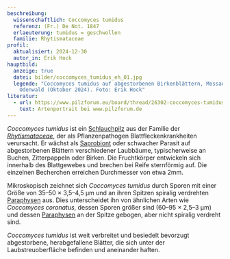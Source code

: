 ```yaml
---
beschreibung:
  wissenschaftlich: Coccomyces tumidus
  referenz: (Fr.) De Not. 1847
  erlaeuterung: tumidus = geschwollen
  familie: Rhytismataceae
profil:
  aktualisiert: 2024-12-30
  autor_in: Erik Hock
hauptbild:
  anzeige: true
  datei: bilder/coccomyces_tumidus_eh_01.jpg
  legende: "Coccomyces tumidus auf abgestorbenen Birkenblättern, Mossautal,
    Odenwald (Oktober 2024). Foto: Erik Hock"
literatur:
  - url: https://www.pilzforum.eu/board/thread/26302-coccomyces-tumidus-und-coronatus/
    text: Artenportrait bei www.pilzforum.de
---
```

*Coccomyces tumidus* ist ein [Schlauchpilz](Ascomyzeten "Glossar") aus der Familie der *[Rhytismataceae](/verwandt/flicklumpenartige-rhytismatales)*, der als Pflanzenpathogen Blattfleckenkrankheiten verursacht. Er wächst als [Saprobiont](saprobiontisch "Glossar") oder schwacher Parasit auf abgestorbenen Blättern verschiedener Laubbäume, typischerweise an Buchen, Zitterpappeln oder Birken. Die Fruchtkörper entwickeln sich innerhalb des Blattgewebes und brechen bei Reife sternförmig auf. Die einzelnen Becherchen erreichen Durchmesser von etwa 2mm.


Mikroskopisch zeichnet sich *Coccomyces tumidus* durch Sporen mit einer Größe von 35–50 × 3,5–4,5 µm und an ihren Spitzen spiralig verdrehten [Paraphysen](Paraphysen "Glossar") aus. Dies unterscheidet ihn von ähnlichen Arten wie *Coccomyces coronatus*, dessen Sporen größer sind (60–95 × 2,5–3 µm) und dessen [Paraphysen](Paraphysen "Glossar") an der Spitze gebogen, aber nicht spiralig verdreht sind.


*Coccomyces tumidus* ist weit verbreitet und besiedelt bevorzugt abgestorbene, herabgefallene Blätter, die sich unter der Laubstreuoberfläche befinden und aneinander haften.